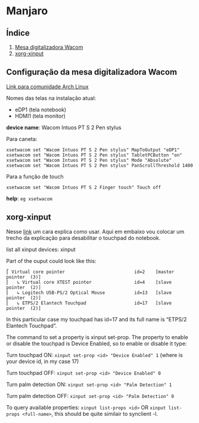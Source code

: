 # Manjaro

## Índice

1. [Mesa digitalizadora Wacom](#configuração-da-mesa-digitalizadora-wacom)
2. [xorg-xinput](#xorg-xinput)

## Configuração da mesa digitalizadora Wacom

[Link para comunidade Arch Linux](https://wiki.archlinux.org/title/wacom_tablet#Non-Wacom_tablets)

Nomes das telas na instalação atual:

- eDP1  (tela notebook)
- HDMI1 (tela monitor)

**device name**: Wacom Intuos PT S 2 Pen stylus

Para caneta:

```
xsetwacom set "Wacom Intuos PT S 2 Pen stylus" MapToOutput "eDP1"
xsetwacom set "Wacom Intuos PT S 2 Pen stylus" TabletPCButton "on"
xsetwacom set "Wacom Intuos PT S 2 Pen stylus" Mode "Absolute"
xsetwacom set "Wacom Intuos PT S 2 Pen stylus" PanScrollThreshold 1400
```

Para a função de touch

```
xsetwacom set "Wacom Intuos PT S 2 Finger touch" Touch off
```

**help**: `eg xsetwacom`


## xorg-xinput

Nesse [link](https://forum.manjaro.org/t/disable-touchpad-how/68746/3) um cara
explica como usar. Aqui em embaixo vou colocar um trecho da explicação para
desabilitar o touchpad do notebook.

list all xinput devices: xinput

Part of the ouput could look like this:

```
⎡ Virtual core pointer                          id=2    [master pointer  (3)]
⎜   ↳ Virtual core XTEST pointer                id=4    [slave  pointer  (2)]
⎜   ↳ Logitech USB-PS/2 Optical Mouse           id=13   [slave  pointer  (2)]
⎜   ↳ ETPS/2 Elantech Touchpad                  id=17   [slave  pointer  (2)]
```

In this particular case my touchpad has id=17 and its full name is
“ETPS/2 Elantech Touchpad”.

The command to set a property is xinput set-prop. The property to enable or
disable the touchpad is Device Enabled, so to enable or disable it type:

Turn touchpad ON: `xinput set-prop <id> "Device Enabled" 1` (where <id> is your device id, in my case 17)

Turn touchpad OFF: `xinput set-prop <id> "Device Enabled" 0`

Turn palm detection ON: `xinput set-prop <id> "Palm Detection" 1`

Turn palm detection OFF: `xinput set-prop <id> "Palm Detection" 0`

To query available properties: `xinput list-props <id>` OR
`xinput list-props <full-name>`, this should be quite similair to synclient -l.

